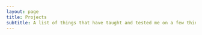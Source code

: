 ```yaml
---
layout: page
title: Projects
subtitle: A list of things that have taught and tested me on a few things
---
```



